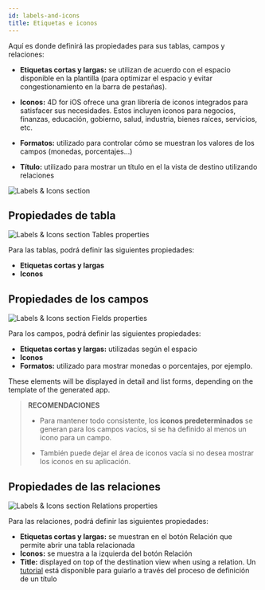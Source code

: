 ```yaml
---
id: labels-and-icons
title: Etiquetas e iconos
---
```


Aquí es donde definirá las propiedades para sus tablas, campos y relaciones:

* **Etiquetas cortas y largas:** se utilizan de acuerdo con el espacio disponible en la plantilla (para optimizar el espacio y evitar congestionamiento en la barra de pestañas).
* **Iconos:** 4D for iOS ofrece una gran librería de iconos integrados para satisfacer sus necesidades. Estos incluyen iconos para negocios, finanzas, educación, gobierno, salud, industria, bienes raíces, servicios, etc.

* **Formatos:** utilizado para controlar cómo se muestran los valores de los campos (monedas, porcentajes...)

* **Título:** utilizado para mostrar un título en el la vista de destino utilizando relaciones

![Labels & Icons section](assets/en/project-editor/Labels-&-icons-section-4D-for-iOS.png)

## Propiedades de tabla

![Labels & Icons section Tables properties](assets/en/project-editor/Tables-properties-Labels-icons-section-4D-for-iOS.png)

Para las tablas, podrá definir las siguientes propiedades:

* **Etiquetas cortas y largas**
* **Iconos**

## Propiedades de los campos

![Labels & Icons section Fields properties](assets/en/project-editor/Fields-properties-Labels-icons-section-4D-for-iOS.png)

Para los campos, podrá definir las siguientes propiedades:

* **Etiquetas cortas y largas:** utilizadas según el espacio
* **Iconos**
* **Formatos:** utilizado para mostrar monedas o porcentajes, por ejemplo.

These elements will be displayed in detail and list forms, depending on the template of the generated app.

> **RECOMENDACIONES**
> 
> * Para mantener todo consistente, los **iconos predeterminados** se generan para los campos vacíos, si se ha definido al menos un icono para un campo. 
> 
> * También puede dejar el área de iconos vacía si no desea mostrar los iconos en su aplicación.

## Propiedades de las relaciones

![Labels & Icons section Relations properties](assets/en/project-editor/Relations-properties-Labels-icons-section-4D-for-iOS.png)

Para las relaciones, podrá definir las siguientes propiedades:

* **Etiquetas cortas y largas:** se muestran en el botón Relación que permite abrir una tabla relacionada
* **Iconos:** se muestra a la izquierda del botón Relación
* **Title:** displayed on top of the destination view when using a relation. Un [tutorial](one-to-many-relations-title-definition.html) está disponible para guiarlo a través del proceso de definición de un título
